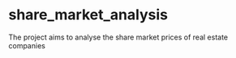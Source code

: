 # share_market_analysis
The project aims to analyse the share market prices of real estate companies
